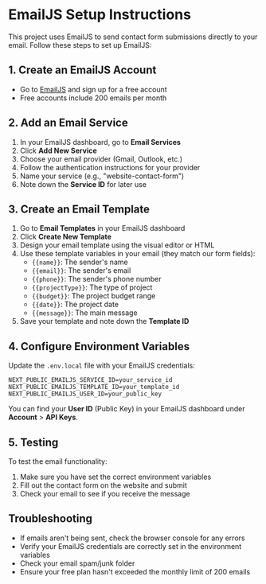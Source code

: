 # EmailJS Setup Instructions

This project uses EmailJS to send contact form submissions directly to your email. Follow these steps to set up EmailJS:

## 1. Create an EmailJS Account

- Go to [EmailJS](https://www.emailjs.com/) and sign up for a free account
- Free accounts include 200 emails per month

## 2. Add an Email Service

1. In your EmailJS dashboard, go to **Email Services**
2. Click **Add New Service**
3. Choose your email provider (Gmail, Outlook, etc.)
4. Follow the authentication instructions for your provider
5. Name your service (e.g., "website-contact-form")
6. Note down the **Service ID** for later use

## 3. Create an Email Template

1. Go to **Email Templates** in your EmailJS dashboard
2. Click **Create New Template**
3. Design your email template using the visual editor or HTML
4. Use these template variables in your email (they match our form fields):
   - `{{name}}`: The sender's name
   - `{{email}}`: The sender's email
   - `{{phone}}`: The sender's phone number
   - `{{projectType}}`: The type of project
   - `{{budget}}`: The project budget range
   - `{{date}}`: The project date
   - `{{message}}`: The main message
5. Save your template and note down the **Template ID**

## 4. Configure Environment Variables

Update the `.env.local` file with your EmailJS credentials:

```
NEXT_PUBLIC_EMAILJS_SERVICE_ID=your_service_id
NEXT_PUBLIC_EMAILJS_TEMPLATE_ID=your_template_id
NEXT_PUBLIC_EMAILJS_USER_ID=your_public_key
```

You can find your **User ID** (Public Key) in your EmailJS dashboard under **Account** > **API Keys**.

## 5. Testing

To test the email functionality:
1. Make sure you have set the correct environment variables
2. Fill out the contact form on the website and submit
3. Check your email to see if you receive the message

## Troubleshooting

- If emails aren't being sent, check the browser console for any errors
- Verify your EmailJS credentials are correctly set in the environment variables
- Check your email spam/junk folder
- Ensure your free plan hasn't exceeded the monthly limit of 200 emails 